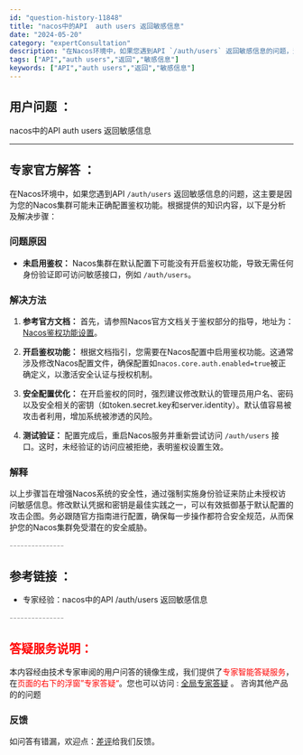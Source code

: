 ```yaml
---
id: "question-history-11848"
title: "nacos中的API  auth users 返回敏感信息"
date: "2024-05-20"
category: "expertConsultation"
description: "在Nacos环境中，如果您遇到API `/auth/users` 返回敏感信息的问题，这主要是因为您的Nacos集群可能未正确配置鉴权功能。根据提供的知识内容，以下是分析及解决步骤：### 问题原因- **未启用鉴权：** Nacos集群在默认配置下可能没有开启鉴权功能，导致无需任何身份验证即可访问"
tags: ["API","auth users","返回","敏感信息"]
keywords: ["API","auth users","返回","敏感信息"]
---
```


## 用户问题 ： 
 nacos中的API  auth users 返回敏感信息  

---------------
## 专家官方解答 ：

在Nacos环境中，如果您遇到API `/auth/users` 返回敏感信息的问题，这主要是因为您的Nacos集群可能未正确配置鉴权功能。根据提供的知识内容，以下是分析及解决步骤：

### 问题原因
- **未启用鉴权：** Nacos集群在默认配置下可能没有开启鉴权功能，导致无需任何身份验证即可访问敏感接口，例如 `/auth/users`。

### 解决方法
1. **参考官方文档：** 首先，请参照Nacos官方文档关于鉴权部分的指导，地址为：[Nacos鉴权功能设置](https://nacos.io/docs/latest/guide/user/auth/)。
   
2. **开启鉴权功能：** 根据文档指引，您需要在Nacos配置中启用鉴权功能。这通常涉及修改Nacos配置文件，确保配置如`nacos.core.auth.enabled=true`被正确定义，以激活安全认证与授权机制。

3. **安全配置优化：** 在开启鉴权的同时，强烈建议修改默认的管理员用户名、密码以及安全相关的密钥（如token.secret.key和server.identity）。默认值容易被攻击者利用，增加系统被渗透的风险。

4. **测试验证：** 配置完成后，重启Nacos服务并重新尝试访问 `/auth/users` 接口。这时，未经验证的访问应被拒绝，表明鉴权设置生效。

### 解释
以上步骤旨在增强Nacos系统的安全性，通过强制实施身份验证来防止未授权访问敏感信息。修改默认凭据和密钥是最佳实践之一，可以有效抵御基于默认配置的攻击企图。务必跟随官方指南进行配置，确保每一步操作都符合安全规范，从而保护您的Nacos集群免受潜在的安全威胁。


<font color="#949494">---------------</font> 


## 参考链接 ：

* 专家经验：nacos中的API /auth/users 返回敏感信息 


 <font color="#949494">---------------</font> 
 


## <font color="#FF0000">答疑服务说明：</font> 

本内容经由技术专家审阅的用户问答的镜像生成，我们提供了<font color="#FF0000">专家智能答疑服务</font>，在<font color="#FF0000">页面的右下的浮窗”专家答疑“</font>。您也可以访问 : [全局专家答疑](https://answer.opensource.alibaba.com/docs/intro) 。 咨询其他产品的的问题

### 反馈
如问答有错漏，欢迎点：[差评](https://ai.nacos.io/user/feedbackByEnhancerGradePOJOID?enhancerGradePOJOId=13938)给我们反馈。
